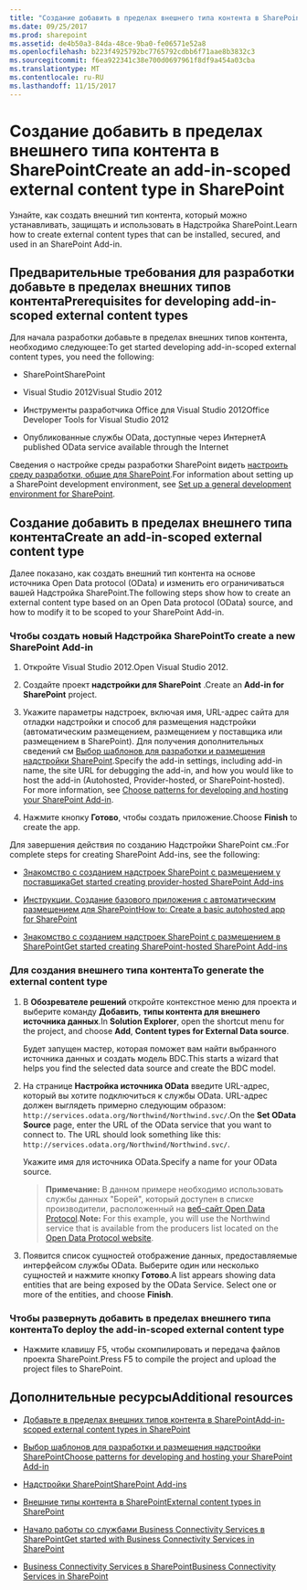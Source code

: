 ```yaml
---
title: "Создание добавить в пределах внешнего типа контента в SharePoint"
ms.date: 09/25/2017
ms.prod: sharepoint
ms.assetid: de4b50a3-84da-48ce-9ba0-fe06571e52a8
ms.openlocfilehash: b223f4925792bc7765792cdbb6f71aae8b3832c3
ms.sourcegitcommit: f6ea922341c38e700d0697961f8df9a454a03cba
ms.translationtype: MT
ms.contentlocale: ru-RU
ms.lasthandoff: 11/15/2017
---
```

# <a name="create-an-add-in-scoped-external-content-type-in-sharepoint"></a><span data-ttu-id="6b2f1-102">Создание добавить в пределах внешнего типа контента в SharePoint</span><span class="sxs-lookup"><span data-stu-id="6b2f1-102">Create an add-in-scoped external content type in SharePoint</span></span>

<span data-ttu-id="6b2f1-103">Узнайте, как создать внешний тип контента, который можно устанавливать, защищать и использовать в Надстройка SharePoint.</span><span class="sxs-lookup"><span data-stu-id="6b2f1-103">Learn how to create external content types that can be installed, secured, and used in an SharePoint Add-in.</span></span>

## <a name="prerequisites-for-developing-add-in-scoped-external-content-types"></a><span data-ttu-id="6b2f1-104">Предварительные требования для разработки добавьте в пределах внешних типов контента</span><span class="sxs-lookup"><span data-stu-id="6b2f1-104">Prerequisites for developing add-in-scoped external content types</span></span>
<span data-ttu-id="6b2f1-105"><a name="bkmk_Prerequisites"> </a></span><span class="sxs-lookup"><span data-stu-id="6b2f1-105"></span></span>

<span data-ttu-id="6b2f1-106">Для начала разработки добавьте в пределах внешних типов контента, необходимо следующее:</span><span class="sxs-lookup"><span data-stu-id="6b2f1-106">To get started developing add-in-scoped external content types, you need the following:</span></span>
  
    
    

- <span data-ttu-id="6b2f1-107">SharePoint</span><span class="sxs-lookup"><span data-stu-id="6b2f1-107">SharePoint</span></span>
    
  
- <span data-ttu-id="6b2f1-108">Visual Studio 2012</span><span class="sxs-lookup"><span data-stu-id="6b2f1-108">Visual Studio 2012</span></span>
    
  
- <span data-ttu-id="6b2f1-109">Инструменты разработчика Office для Visual Studio 2012</span><span class="sxs-lookup"><span data-stu-id="6b2f1-109">Office Developer Tools for Visual Studio 2012</span></span>
    
  
- <span data-ttu-id="6b2f1-110">Опубликованные службы OData, доступные через Интернет</span><span class="sxs-lookup"><span data-stu-id="6b2f1-110">A published OData service available through the Internet</span></span>
    
  
<span data-ttu-id="6b2f1-111">Сведения о настройке среды разработки SharePoint видеть [настроить среду разработки, общие для SharePoint](set-up-a-general-development-environment-for-sharepoint.md).</span><span class="sxs-lookup"><span data-stu-id="6b2f1-111">For information about setting up a SharePoint development environment, see  [Set up a general development environment for SharePoint](set-up-a-general-development-environment-for-sharepoint.md).</span></span>
  
    
    

## <a name="create-an-add-in-scoped-external-content-type"></a><span data-ttu-id="6b2f1-112">Создание добавить в пределах внешнего типа контента</span><span class="sxs-lookup"><span data-stu-id="6b2f1-112">Create an add-in-scoped external content type</span></span>
<span data-ttu-id="6b2f1-113"><a name="bkmk_CreateECT"> </a></span><span class="sxs-lookup"><span data-stu-id="6b2f1-113"></span></span>

<span data-ttu-id="6b2f1-114">Далее показано, как создать внешний тип контента на основе источника Open Data protocol (OData) и изменить его ограничиваться вашей Надстройка SharePoint.</span><span class="sxs-lookup"><span data-stu-id="6b2f1-114">The following steps show how to create an external content type based on an Open Data protocol (OData) source, and how to modify it to be scoped to your SharePoint Add-in.</span></span>
  
    
    

### <a name="to-create-a-new-sharepoint-add-in"></a><span data-ttu-id="6b2f1-115">Чтобы создать новый Надстройка SharePoint</span><span class="sxs-lookup"><span data-stu-id="6b2f1-115">To create a new SharePoint Add-in</span></span>


1. <span data-ttu-id="6b2f1-116">Откройте Visual Studio 2012.</span><span class="sxs-lookup"><span data-stu-id="6b2f1-116">Open Visual Studio 2012.</span></span>
    
  
2. <span data-ttu-id="6b2f1-117">Создайте проект **надстройки для SharePoint** .</span><span class="sxs-lookup"><span data-stu-id="6b2f1-117">Create an **Add-in for SharePoint** project.</span></span>
    
  
3. <span data-ttu-id="6b2f1-p101">Укажите параметры надстроек, включая имя, URL-адрес сайта для отладки надстройки и способ для размещения надстройки (автоматическим размещением, размещением у поставщика или размещением в SharePoint). Для получения дополнительных сведений см  [Выбор шаблонов для разработки и размещения надстройки SharePoint](http://msdn.microsoft.com/library/05ce5435-0a03-4ddc-976b-c33b08d03457%28Office.15%29.aspx).</span><span class="sxs-lookup"><span data-stu-id="6b2f1-p101">Specify the add-in settings, including add-in name, the site URL for debugging the add-in, and how you would like to host the add-in (Autohosted, Provider-hosted, or SharePoint-hosted). For more information, see  [Choose patterns for developing and hosting your SharePoint Add-in](http://msdn.microsoft.com/library/05ce5435-0a03-4ddc-976b-c33b08d03457%28Office.15%29.aspx).</span></span>
    
  
4. <span data-ttu-id="6b2f1-120">Нажмите кнопку **Готово**, чтобы создать приложение.</span><span class="sxs-lookup"><span data-stu-id="6b2f1-120">Choose **Finish** to create the app.</span></span>
    
  
<span data-ttu-id="6b2f1-121">Для завершения действия по созданию Надстройки SharePoint см.:</span><span class="sxs-lookup"><span data-stu-id="6b2f1-121">For complete steps for creating SharePoint Add-ins, see the following:</span></span>
  
    
    

-  [<span data-ttu-id="6b2f1-122">Знакомство с созданием надстроек SharePoint с размещением у поставщика</span><span class="sxs-lookup"><span data-stu-id="6b2f1-122">Get started creating provider-hosted SharePoint Add-ins</span></span>](http://msdn.microsoft.com/library/3038dd73-41ee-436f-8c78-ef8e6869bf7b%28Office.15%29.aspx)
    
  
-  [<span data-ttu-id="6b2f1-123">Инструкции. Создание базового приложения с автоматическим размещением для SharePoint</span><span class="sxs-lookup"><span data-stu-id="6b2f1-123">How to: Create a basic autohosted app for SharePoint</span></span>](http://msdn.microsoft.com/library/0572894d-c437-4b7d-8ac6-8405496e2145%28Office.15%29.aspx)
    
  
-  [<span data-ttu-id="6b2f1-124">Знакомство с созданием надстроек SharePoint с размещением в SharePoint</span><span class="sxs-lookup"><span data-stu-id="6b2f1-124">Get started creating SharePoint-hosted SharePoint Add-ins</span></span>](http://msdn.microsoft.com/library/1b992485-6efe-4ea4-a18c-221689b0b66f%28Office.15%29.aspx)
    
  

### <a name="to-generate-the-external-content-type"></a><span data-ttu-id="6b2f1-125">Для создания внешнего типа контента</span><span class="sxs-lookup"><span data-stu-id="6b2f1-125">To generate the external content type</span></span>


1. <span data-ttu-id="6b2f1-126">В **Обозревателе решений** откройте контекстное меню для проекта и выберите команду **Добавить**, **типы контента для внешнего источника данных**.</span><span class="sxs-lookup"><span data-stu-id="6b2f1-126">In **Solution Explorer**, open the shortcut menu for the project, and choose **Add**, **Content types for External Data source**.</span></span>
    
    <span data-ttu-id="6b2f1-127">Будет запущен мастер, которая поможет вам найти выбранного источника данных и создать модель BDC.</span><span class="sxs-lookup"><span data-stu-id="6b2f1-127">This starts a wizard that helps you find the selected data source and create the BDC model.</span></span>
    
  
2. <span data-ttu-id="6b2f1-p102">На странице **Настройка источника OData** введите URL-адрес, который вы хотите подключиться к службы OData. URL-адрес должен выглядеть примерно следующим образом: `http://services.odata.org/Northwind/Northwind.svc/`.</span><span class="sxs-lookup"><span data-stu-id="6b2f1-p102">On the **Set OData Source** page, enter the URL of the OData service that you want to connect to. The URL should look something like this: `http://services.odata.org/Northwind/Northwind.svc/`.</span></span>
    
    <span data-ttu-id="6b2f1-130">Укажите имя для источника OData.</span><span class="sxs-lookup"><span data-stu-id="6b2f1-130">Specify a name for your OData source.</span></span>
    
    > <span data-ttu-id="6b2f1-131">**Примечание:** В данном примере необходимо использовать службы данных "Борей", который доступен в списке производители, расположенный на [веб-сайт Open Data Protocol](http://www.odata.org).</span><span class="sxs-lookup"><span data-stu-id="6b2f1-131">**Note:** For this example, you will use the Northwind service that is available from the producers list located on the  [Open Data Protocol website](http://www.odata.org).</span></span> 
3. <span data-ttu-id="6b2f1-p103">Появится список сущностей отображение данных, предоставляемые интерфейсом службы OData. Выберите один или несколько сущностей и нажмите кнопку **Готово**.</span><span class="sxs-lookup"><span data-stu-id="6b2f1-p103">A list appears showing data entities that are being exposed by the OData Service. Select one or more of the entities, and choose **Finish**.</span></span>
    
  

### <a name="to-deploy-the-add-in-scoped-external-content-type"></a><span data-ttu-id="6b2f1-134">Чтобы развернуть добавить в пределах внешнего типа контента</span><span class="sxs-lookup"><span data-stu-id="6b2f1-134">To deploy the add-in-scoped external content type</span></span>


- <span data-ttu-id="6b2f1-135">Нажмите клавишу F5, чтобы скомпилировать и передача файлов проекта SharePoint.</span><span class="sxs-lookup"><span data-stu-id="6b2f1-135">Press F5 to compile the project and upload the project files to SharePoint.</span></span>
    
  

## <a name="additional-resources"></a><span data-ttu-id="6b2f1-136">Дополнительные ресурсы</span><span class="sxs-lookup"><span data-stu-id="6b2f1-136">Additional resources</span></span>
<span data-ttu-id="6b2f1-137"><a name="bk_addresources"> </a></span><span class="sxs-lookup"><span data-stu-id="6b2f1-137"></span></span>


-  [<span data-ttu-id="6b2f1-138">Добавьте в пределах внешних типов контента в SharePoint</span><span class="sxs-lookup"><span data-stu-id="6b2f1-138">Add-in-scoped external content types in SharePoint</span></span>](add-in-scoped-external-content-types-in-sharepoint.md)
    
  
-  [<span data-ttu-id="6b2f1-139">Выбор шаблонов для разработки и размещения надстройки SharePoint</span><span class="sxs-lookup"><span data-stu-id="6b2f1-139">Choose patterns for developing and hosting your SharePoint Add-in</span></span>](http://msdn.microsoft.com/library/05ce5435-0a03-4ddc-976b-c33b08d03457%28Office.15%29.aspx)
    
  
-  [<span data-ttu-id="6b2f1-140">Надстройки SharePoint</span><span class="sxs-lookup"><span data-stu-id="6b2f1-140">SharePoint Add-ins</span></span>](http://msdn.microsoft.com/library/cd1eda9e-8e54-4223-93a9-a6ea0d18df70%28Office.15%29.aspx)
    
  
-  [<span data-ttu-id="6b2f1-141">Внешние типы контента в SharePoint</span><span class="sxs-lookup"><span data-stu-id="6b2f1-141">External content types in SharePoint</span></span>](external-content-types-in-sharepoint.md)
    
  
-  [<span data-ttu-id="6b2f1-142">Начало работы со службами Business Connectivity Services в SharePoint</span><span class="sxs-lookup"><span data-stu-id="6b2f1-142">Get started with Business Connectivity Services in SharePoint</span></span>](get-started-with-business-connectivity-services-in-sharepoint.md)
    
  
-  [<span data-ttu-id="6b2f1-143">Business Connectivity Services в SharePoint</span><span class="sxs-lookup"><span data-stu-id="6b2f1-143">Business Connectivity Services in SharePoint</span></span>](business-connectivity-services-in-sharepoint.md)
    
  

